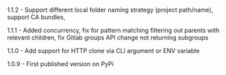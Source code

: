 1.1.2 - Support different local folder naming strategy (project path/name), support CA bundles, 

1.1.1 - Added concurrency, fix for pattern matching filtering out parents with relevant children, fix Gitlab groups API change not returning subgroups 

1.1.0 - Add support for HTTP clone via CLI argument or ENV variable

1.0.9 - First published version on PyPi